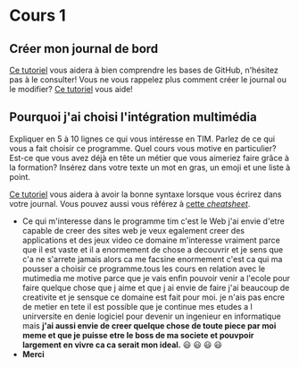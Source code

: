 # Cours 1
## Créer mon journal de bord
[Ce tutoriel](https://guides.github.com/activities/hello-world/) vous aidera à bien comprendre les bases de GitHub, n'hésitez pas à le consulter!
Vous ne vous rappelez plus comment créer le journal ou le modifier? [Ce tutoriel](https://youtu.be/lX3bpuLK_Sg) vous aide! 

## Pourquoi j'ai choisi l'intégration multimédia
Expliquer en 5 à 10 lignes ce qui vous intéresse en TIM. Parlez de ce qui vous a fait choisir ce programme. Quel cours vous motive en particulier? Est-ce que vous avez déjà en tête un métier que vous aimeriez faire grâce à la formation? Insérez dans votre texte un mot en gras, un emoji et une liste à point. 

[Ce tutoriel](https://guides.github.com/features/mastering-markdown/) vous aidera à avoir la bonne syntaxe lorsque vous écrirez dans votre journal. Vous pouvez aussi vous référez à [cette *cheatsheet*](https://github.com/tchapi/markdown-cheatsheet/blob/master/README.md).

* Ce qui m'interesse dans le programme tim c'est le Web j'ai envie d'etre capable de creer des sites web je veux egalement creer des applications et des jeux video ce domaine m'interesse vraiment parce que il est vaste et il a enormement de chose a decouvrir et je sens que c'a ne s'arrete jamais alors ca me facsine enormement c'est ca qui ma pousser a choisir ce programme.tous les cours en relation avec le mutimedia me motive parce que je vais enfin pouvoir venir a l'ecole pour faire quelque chose que j aime et que j ai envie de faire j'ai beaucoup de creativite et je sensque ce domaine est fait pour moi. je n'ais pas encre de metier en tete il est possible que je continue mes etudes a l unirversite en denie logiciel pour devenir un ingenieur en informatique mais **j'ai aussi envie de creer quelque chose de toute piece par moi meme et que je puisse etre le boss de ma societe et pouvpoir largement en vivre ca ca serait mon ideal.**
😃 😃 😃 😃
* **Merci**
 


